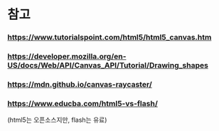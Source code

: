 # 참고
### https://www.tutorialspoint.com/html5/html5_canvas.htm

### https://developer.mozilla.org/en-US/docs/Web/API/Canvas_API/Tutorial/Drawing_shapes

### https://mdn.github.io/canvas-raycaster/

### https://www.educba.com/html5-vs-flash/
(html5는 오픈소스지만, flash는 유료)